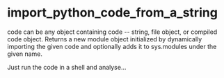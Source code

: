 ﻿# import_python_code_from_a_string

code can be any object containing code -- string, file object, or
       compiled code object. Returns a new module object initialized
       by dynamically importing the given code and optionally adds it
       to sys.modules under the given name.
       
Just run the code in a shell and analyse...
